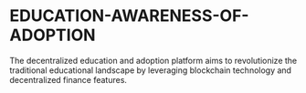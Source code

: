 # EDUCATION-AWARENESS-OF-ADOPTION
The decentralized education and adoption platform aims to revolutionize the traditional educational landscape by leveraging blockchain technology and decentralized finance features.
